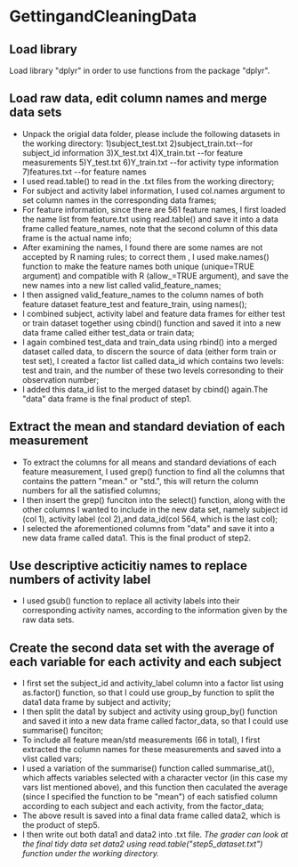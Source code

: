# GettingandCleaningData

## Load library
Load library "dplyr" in order to use functions from the package "dplyr".

## Load raw data, edit column names and merge data sets
- Unpack the origial data folder, please include the following datasets in the working directory:
1)subject_test.txt
2)subject_train.txt--for subject_id information
3)X_test.txt
4)X_train.txt --for feature measurements
5)Y_test.txt
6)Y_train.txt --for activity type information
7)features.txt --for feature names
- I used read.table() to read in the .txt files from the working directory;
- For subject and activity label information, I used col.names argument to set column names in the corresponding data frames;
- For feature information, since there are 561 feature names, I first loaded the name list from feature.txt using read.table() and save it into a data frame called feature_names, note that the second column of this data frame is the actual name info; 
- After examining the names, I found there are some names are not accepted by R naming rules; to correct them , I used make.names() function to make the feature names both unique (unique=TRUE argument) and compatible with R (allow_=TRUE argument), and save the new names into a new list called valid_feature_names;
- I then assigned valid_feature_names to the column names of both feature dataset feature_test and feature_train, using names();
- I combined subject, activity label and feature data frames for either test or train dataset together using cbind() function and saved it into a new data frame called either test_data or train data;
- I again combined test_data and train_data using rbind() into a merged dataset called data, to discern the source of data (either form train or test set), I created a factor list called data_id which contains two levels: test and train, and the number of these two levels corresonding to their observation number;
- I added this data_id list to the merged dataset by cbind() again.The "data" data frame is the final product of step1.

## Extract the mean and standard deviation of each measurement
- To extract the columns for all means and standard deviations of each feature measurement, I used grep() function to find all the columns that contains the pattern "mean." or "std.", this will return the column numbers for all the satisfied columns;
- I then insert the grep() funciton into the select() function, along with the other columns I wanted to include in the new data set, namely subject id (col 1), activity label (col 2),and data_id(col 564, which is the last col);
- I selected the aforementioned columns from "data" and save it into a new data frame called data1. This is the final product of step2.

## Use descriptive acticitiy names to replace numbers of activity label
- I used gsub() function to replace all activity labels into their corresponding activity names, according to the information given by the raw data sets.

## Create the second data set with the average of each variable for each activity and each subject
- I first set the subject_id and activity_label column into a factor list using as.factor() function, so that I could use group_by function to split the data1 data frame by subject and activity;
- I then split the data1 by subject and activity using group_by() function and saved it into a new data frame called factor_data, so that I could use summarise() funciton;
- To include all feature mean/std measurements (66 in total), I first extracted the column names for these measurements and saved into a vlist called vars;
- I used a variation of the summarise() function called summarise_at(), which affects variables selected with a character vector (in this case my vars list mentioned above), and this function then caculated the average (since I specified the function to be "mean") of each satisfied column according to each subject and each activity, from the factor_data;
- The above result is saved into a final data frame called data2, which is the product of step5.
- I then write out both data1 and data2 into .txt file. *The grader can look at the final tidy data set data2 using read.table("step5_dataset.txt") function under the working directory.*
